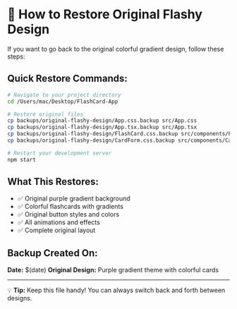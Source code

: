 # 🔄 How to Restore Original Flashy Design

If you want to go back to the original colorful gradient design, follow these steps:

## Quick Restore Commands:
```bash
# Navigate to your project directory
cd /Users/mac/Desktop/FlashCard-App

# Restore original files
cp backups/original-flashy-design/App.css.backup src/App.css
cp backups/original-flashy-design/App.tsx.backup src/App.tsx
cp backups/original-flashy-design/FlashCard.css.backup src/components/FlashCard.css
cp backups/original-flashy-design/CardForm.css.backup src/components/CardForm.css

# Restart your development server
npm start
```

## What This Restores:
- ✅ Original purple gradient background
- ✅ Colorful flashcards with gradients
- ✅ Original button styles and colors
- ✅ All animations and effects
- ✅ Complete original layout

## Backup Created On:
**Date:** $(date)
**Original Design:** Purple gradient theme with colorful cards

---
💡 **Tip:** Keep this file handy! You can always switch back and forth between designs. 